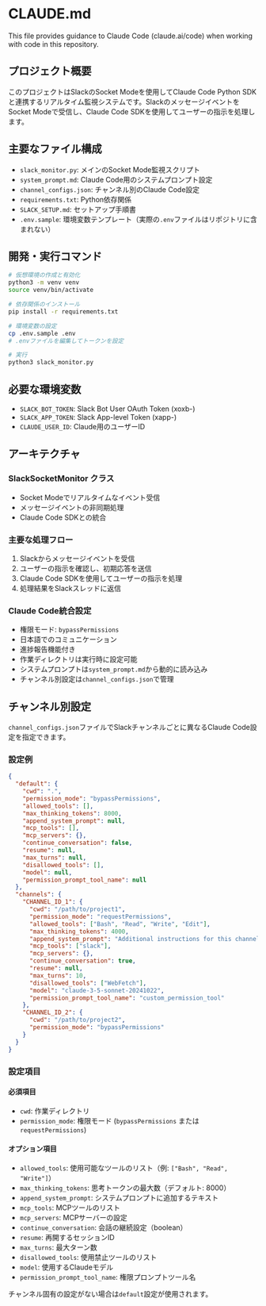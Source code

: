 # CLAUDE.md

This file provides guidance to Claude Code (claude.ai/code) when working with code in this repository.

## プロジェクト概要

このプロジェクトはSlackのSocket Modeを使用してClaude Code Python SDKと連携するリアルタイム監視システムです。SlackのメッセージイベントをSocket Modeで受信し、Claude Code SDKを使用してユーザーの指示を処理します。

## 主要なファイル構成

- `slack_monitor.py`: メインのSocket Mode監視スクリプト
- `system_prompt.md`: Claude Code用のシステムプロンプト設定
- `channel_configs.json`: チャンネル別のClaude Code設定
- `requirements.txt`: Python依存関係
- `SLACK_SETUP.md`: セットアップ手順書
- `.env.sample`: 環境変数テンプレート（実際の`.env`ファイルはリポジトリに含まれない）

## 開発・実行コマンド

```bash
# 仮想環境の作成と有効化
python3 -m venv venv
source venv/bin/activate

# 依存関係のインストール
pip install -r requirements.txt

# 環境変数の設定
cp .env.sample .env
# .envファイルを編集してトークンを設定

# 実行
python3 slack_monitor.py
```

## 必要な環境変数

- `SLACK_BOT_TOKEN`: Slack Bot User OAuth Token (xoxb-)
- `SLACK_APP_TOKEN`: Slack App-level Token (xapp-)
- `CLAUDE_USER_ID`: Claude用のユーザーID

## アーキテクチャ

### SlackSocketMonitor クラス
- Socket Modeでリアルタイムなイベント受信
- メッセージイベントの非同期処理
- Claude Code SDKとの統合

### 主要な処理フロー
1. Slackからメッセージイベントを受信  
2. ユーザーの指示を確認し、初期応答を送信
3. Claude Code SDKを使用してユーザーの指示を処理
4. 処理結果をSlackスレッドに返信

### Claude Code統合設定
- 権限モード: `bypassPermissions`
- 日本語でのコミュニケーション
- 進捗報告機能付き
- 作業ディレクトリは実行時に設定可能
- システムプロンプトは`system_prompt.md`から動的に読み込み
- チャンネル別設定は`channel_configs.json`で管理

## チャンネル別設定

`channel_configs.json`ファイルでSlackチャンネルごとに異なるClaude Code設定を指定できます。

### 設定例

```json
{
  "default": {
    "cwd": ".",
    "permission_mode": "bypassPermissions",
    "allowed_tools": [],
    "max_thinking_tokens": 8000,
    "append_system_prompt": null,
    "mcp_tools": [],
    "mcp_servers": {},
    "continue_conversation": false,
    "resume": null,
    "max_turns": null,
    "disallowed_tools": [],
    "model": null,
    "permission_prompt_tool_name": null
  },
  "channels": {
    "CHANNEL_ID_1": {
      "cwd": "/path/to/project1",
      "permission_mode": "requestPermissions",
      "allowed_tools": ["Bash", "Read", "Write", "Edit"],
      "max_thinking_tokens": 4000,
      "append_system_prompt": "Additional instructions for this channel",
      "mcp_tools": ["slack"],
      "mcp_servers": {},
      "continue_conversation": true,
      "resume": null,
      "max_turns": 10,
      "disallowed_tools": ["WebFetch"],
      "model": "claude-3-5-sonnet-20241022",
      "permission_prompt_tool_name": "custom_permission_tool"
    },
    "CHANNEL_ID_2": {
      "cwd": "/path/to/project2",
      "permission_mode": "bypassPermissions"
    }
  }
}
```

### 設定項目

#### 必須項目
- `cwd`: 作業ディレクトリ
- `permission_mode`: 権限モード (`bypassPermissions` または `requestPermissions`)

#### オプション項目
- `allowed_tools`: 使用可能なツールのリスト（例: `["Bash", "Read", "Write"]`）
- `max_thinking_tokens`: 思考トークンの最大数（デフォルト: 8000）
- `append_system_prompt`: システムプロンプトに追加するテキスト
- `mcp_tools`: MCPツールのリスト
- `mcp_servers`: MCPサーバーの設定
- `continue_conversation`: 会話の継続設定（boolean）
- `resume`: 再開するセッションID
- `max_turns`: 最大ターン数
- `disallowed_tools`: 使用禁止ツールのリスト
- `model`: 使用するClaudeモデル
- `permission_prompt_tool_name`: 権限プロンプトツール名

チャンネル固有の設定がない場合は`default`設定が使用されます。
